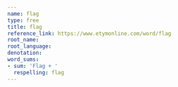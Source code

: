 ```yaml
---
name: flag
type: free
title: flag
reference_link: https://www.etymonline.com/word/flag
root_name: 
root_language: 
denotation: 
word_sums:
- sum: 'Flag + '
  respelling: flag
---
```

